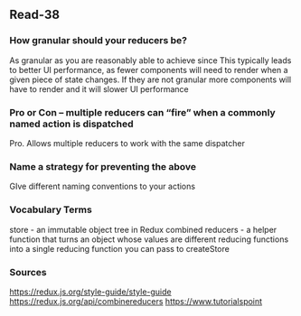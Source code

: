 ## Read-38

### How granular should your reducers be?
As granular as you are reasonably able to achieve since This typically leads to better UI performance, as fewer components will need to render when a given piece of state changes. If they are not granular more components will have to render and it will slower UI performance

### Pro or Con – multiple reducers can “fire” when a commonly named action is dispatched
Pro. Allows multiple reducers to work with the same dispatcher

### Name a strategy for preventing the above
GIve different naming conventions to your actions

### Vocabulary Terms
store - an immutable object tree in Redux
combined reducers - a helper function that turns an object whose values are different reducing functions into a single reducing function you can pass to createStore

### Sources
https://redux.js.org/style-guide/style-guide
https://redux.js.org/api/combinereducers
https://www.tutorialspoint
